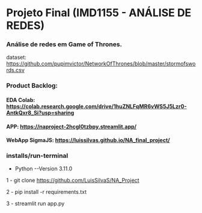 # Projeto Final (IMD1155 - ANÁLISE DE REDES)

 ### Análise de redes em Game of Thrones.
dataset: https://github.com/pupimvictor/NetworkOfThrones/blob/master/stormofswords.csv


### Product Backlog:

#### EDA Colab: https://colab.research.google.com/drive/1huZNLFqMR6vWS5J5Lzr0-AntkQxr8_Si?usp=sharing

#### APP: https://naproject-2hcgl0tzbpy.streamlit.app/

#### WebApp SigmaJS: https://luissilvas.github.io/NA_final_project/


### installs/run-terminal
- Python --Version 3.11.0

1 - git clone https://github.com/LuisSilvaS/NA_Project

2 - pip install -r requirements.txt

3 - streamlit run app.py 

